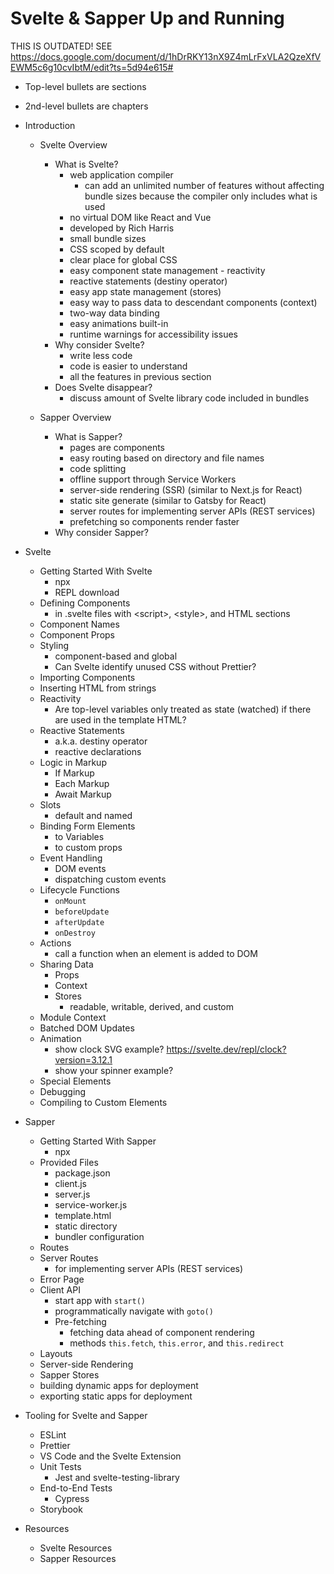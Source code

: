 # Svelte & Sapper Up and Running

THIS IS OUTDATED!
SEE https://docs.google.com/document/d/1hDrRKY13nX9Z4mLrFxVLA2QzeXfVEWM5c6g10cvIbtM/edit?ts=5d94e615#

- Top-level bullets are sections
- 2nd-level bullets are chapters

- Introduction

  - Svelte Overview
    - What is Svelte?
      - web application compiler
        - can add an unlimited number of features
          without affecting bundle sizes because
          the compiler only includes what is used
      - no virtual DOM like React and Vue
      - developed by Rich Harris
      - small bundle sizes
      - CSS scoped by default
      - clear place for global CSS
      - easy component state management - reactivity
      - reactive statements (destiny operator)
      - easy app state management (stores)
      - easy way to pass data to descendant components (context)
      - two-way data binding
      - easy animations built-in
      - runtime warnings for accessibility issues
    - Why consider Svelte?
      - write less code
      - code is easier to understand
      - all the features in previous section
    - Does Svelte disappear?
      - discuss amount of Svelte library code included in bundles

  - Sapper Overview
    - What is Sapper?
      - pages are components
      - easy routing based on directory and file names
      - code splitting
      - offline support through Service Workers
      - server-side rendering (SSR) (similar to Next.js for React)
      - static site generate (similar to Gatsby for React)
      - server routes for implementing server APIs (REST services)
      - prefetching so components render faster
    - Why consider Sapper?

- Svelte
  - Getting Started With Svelte
    - npx
    - REPL download
  - Defining Components
    - in .svelte files with \<script>, \<style>, and HTML sections
  - Component Names
  - Component Props
  - Styling
    - component-based and global
    - Can Svelte identify unused CSS without Prettier?
  - Importing Components
  - Inserting HTML from strings
  - Reactivity
    - Are top-level variables only treated as state (watched)
      if there are used in the template HTML?
  - Reactive Statements
    - a.k.a. destiny operator
    - reactive declarations
  - Logic in Markup
    - If Markup
    - Each Markup
    - Await Markup
  - Slots
    - default and named
  - Binding Form Elements
    - to Variables
    - to custom props
  - Event Handling
    - DOM events
    - dispatching custom events
  - Lifecycle Functions
    - `onMount`
    - `beforeUpdate`
    - `afterUpdate`
    - `onDestroy`
  - Actions
    - call a function when an element is added to DOM
  - Sharing Data
    - Props
    - Context
    - Stores
      - readable, writable, derived, and custom
  - Module Context
  - Batched DOM Updates
  - Animation
    - show clock SVG example? <https://svelte.dev/repl/clock?version=3.12.1>
    - show your spinner example?
  - Special Elements
  - Debugging
  - Compiling to Custom Elements

- Sapper
  - Getting Started With Sapper
    - npx
  - Provided Files
    - package.json
    - client.js
    - server.js
    - service-worker.js
    - template.html
    - static directory
    - bundler configuration
  - Routes
  - Server Routes
    - for implementing server APIs (REST services)
  - Error Page
  - Client API
    - start app with `start()`
    - programmatically navigate with `goto()`
    - Pre-fetching
      - fetching data ahead of component rendering
      - methods `this.fetch`, `this.error`, and `this.redirect`
  - Layouts
  - Server-side Rendering
  - Sapper Stores
  - building dynamic apps for deployment
  - exporting static apps for deployment

- Tooling for Svelte and Sapper
  - ESLint
  - Prettier
  - VS Code and the Svelte Extension
  - Unit Tests
    - Jest and svelte-testing-library
  - End-to-End Tests
    - Cypress
  - Storybook

- Resources
  - Svelte Resources
  - Sapper Resources
